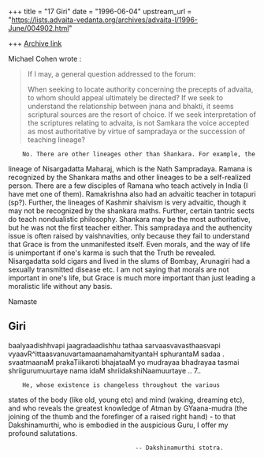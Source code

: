 +++
title = "17 Giri"
date = "1996-06-04"
upstream_url = "https://lists.advaita-vedanta.org/archives/advaita-l/1996-June/004902.html"

+++
[Archive link](https://lists.advaita-vedanta.org/archives/advaita-l/1996-June/004902.html)

Michael Cohen wrote :

> If I may, a general question addressed to the forum:
>
> When seeking to locate authority concerning the precepts of advaita, to whom
> should appeal ultimately be directed? If we seek to understand the
> relationship between jnana and bhakti, it seems scriptural sources are the
> resort of choice. If we seek interpretation of the scriptures relating to
> advaita, is not Samkara the voice accepted as most authoritative by virtue of
> sampradaya or the succession of teaching lineage?

        No. There are other lineages other than Shankara. For example, the
lineage of Nisargadatta Maharaj, which is the Nath Sampradaya. Ramana is
recognized by the Shankara maths and other lineages to be a self-realized
person. There are a few disciples of Ramana who teach actively in India (I
have met one of them). Ramakrishna also had an advaitic teacher in
totapuri (sp?).
        Further, the lineages of Kashmir shaivism is very advaitic,
though it may not be recognized by the shankara maths. Further, certain
tantric sects do teach nondualistic philosophy. Shankara may be the most
authoritative, but he was not the first teacher either.
        This sampradaya and the authencity issue is often raised by
vaishnavities, only because they fail to understand that Grace is from the
unmanifested itself. Even morals, and the way of life is unimportant if
one's karma is such that the Truth be revealed.  Nisargadatta sold cigars
and lived in the slums of Bombay, Arunagiri had a sexually transmitted
disease etc. I am not saying that morals are not important in one's life,
but Grace is much more important than just leading a moralistic life
without any basis.

Namaste

Giri
--
baalyaadishhvapi jaagradaadishhu tathaa sarvaasvavasthaasvapi
vyaavR^ittaasvanuvartamaanamahamityantaH sphurantaM sadaa .
svaatmaanaM prakaTiikaroti bhajataaM yo mudrayaa bhadrayaa
tasmai shriigurumuurtaye nama idaM shriidakshiNaamuurtaye .. 7..

        He, whose existence is changeless throughout the various
states of the body (like old, young etc) and mind (waking, dreaming etc),
and who reveals the greatest knowledge of Atman by GYaana-mudra (the
joining of the thumb and the forefinger of a raised right hand) - to that
Dakshinamurthi, who is embodied in the auspicious Guru, I offer my
profound salutations.

                                        -- Dakshinamurthi stotra.

